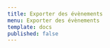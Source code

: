 ```yaml
---
title: Exporter des évènements
menu: Exporter des évènements
template: docs
published: false
---
```

